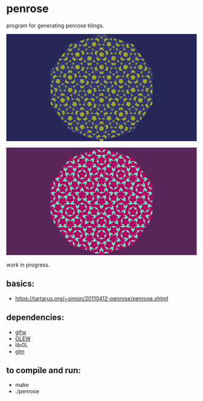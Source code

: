 # penrose

program for generating penrose tilings.

![alt text](https://raw.githubusercontent.com/mpizzzle/penrose/master/scrot.png)

![alt text](https://raw.githubusercontent.com/mpizzzle/penrose/master/scrot2.png)

work in progress.

## basics:
* https://tartarus.org/~simon/20110412-penrose/penrose.xhtml

## dependencies:
* [glfw](https://www.glfw.org/)
* [GLEW](https://github.com/nigels-com/glew)
* libGL
* [glm](https://glm.g-truc.net/)

## to compile and run:
* make
* ./penrose
